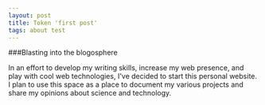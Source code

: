 ```yaml
---
layout: post
title: Token 'first post'
tags: about test
---
```


###Blasting into the blogosphere

In an effort to develop my writing skills, increase my web presence, and play with cool web technologies, I've decided to start this personal website. I plan to use this space 
as a place to document my various projects and share my opinions about science and technology. 
